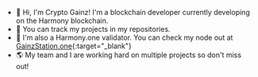 - 🤠 Hi, I'm Crypto Gainz! I'm a blockchain developer currently developing on the Harmony blockchain.
- 👻 You can track my projects in my repositories.
- 🤙 I'm also a Harmony.one validator. You can check my node out at [GainzStation.one](https://gainzstation.one/){:target="_blank"}
- 🌎 My team and I are working hard on multiple projects so don't miss out!
